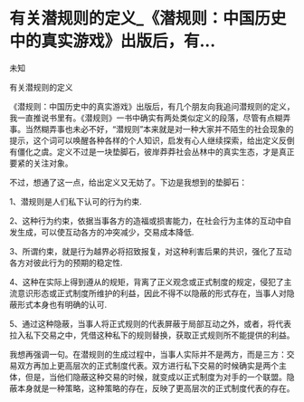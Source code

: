 # 有关潜规则的定义_《潜规则：中国历史中的真实游戏》出版后，有...

未知

有关潜规则的定义

《潜规则：中国历史中的真实游戏》出版后，有几个朋友向我追问潜规则的定义，我一直推说书里有。《潜规则》一书中确实有两处类似定义的段落，尽管有点糊弄事。当然糊弄事也未必不好，“潜规则”本来就是对一种大家并不陌生的社会现象的提示，这个词可以唤醒各种各样的个人知识，启发有心人继续探索，给出定义反倒有僵化之虞。定义不过是一块垫脚石，彼岸莽莽社会丛林中的真实生态，才是真正要紧的关注对象。

不过，想通了这一点，给出定义又无妨了。下边是我想到的垫脚石：

1、潜规则是人们私下认可的行为约束.

2、这种行为约束，依据当事各方的造福或损害能力，在社会行为主体的互动中自发生成，可以使互动各方的冲突减少，交易成本降低.

3、所谓约束，就是行为越界必将招致报复，对这种利害后果的共识，强化了互动各方对彼此行为的预期的稳定性.

4、这种在实际上得到遵从的规矩，背离了正义观念或正式制度的规定，侵犯了主流意识形态或正式制度所维护的利益，因此不得不以隐蔽的形式存在，当事人对隐蔽形式本身也有明确的认可.

5、通过这种隐蔽，当事人将正式规则的代表屏蔽于局部互动之外，或者，将代表拉入私下交易之中，凭借这种私下的规则替换，获取正式规则所不能提供的利益。

我想再强调一句。在潜规则的生成过程中，当事人实际并不是两方，而是三方：交易双方再加上更高层次的正式制度代表。双方进行私下交易的时候确实是两个主体，但是，当他们隐蔽这种交易的时候，就变成以正式制度为对手的一个联盟。隐蔽本身就是一种策略，这种策略的存在，反映了更高层次的正式制度代表的存在。